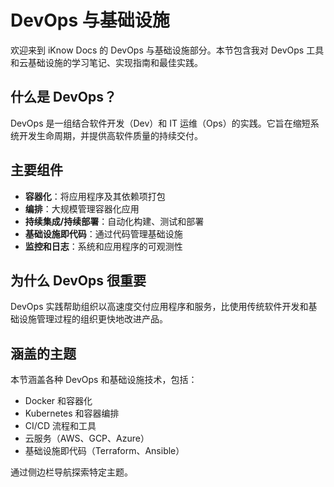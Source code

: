 # DevOps 与基础设施

欢迎来到 iKnow Docs 的 DevOps 与基础设施部分。本节包含我对 DevOps 工具和云基础设施的学习笔记、实现指南和最佳实践。

## 什么是 DevOps？

DevOps 是一组结合软件开发（Dev）和 IT 运维（Ops）的实践。它旨在缩短系统开发生命周期，并提供高软件质量的持续交付。

## 主要组件

- **容器化**：将应用程序及其依赖项打包
- **编排**：大规模管理容器化应用
- **持续集成/持续部署**：自动化构建、测试和部署
- **基础设施即代码**：通过代码管理基础设施
- **监控和日志**：系统和应用程序的可观测性

## 为什么 DevOps 很重要

DevOps 实践帮助组织以高速度交付应用程序和服务，比使用传统软件开发和基础设施管理过程的组织更快地改进产品。

## 涵盖的主题

本节涵盖各种 DevOps 和基础设施技术，包括：

- Docker 和容器化
- Kubernetes 和容器编排
- CI/CD 流程和工具
- 云服务（AWS、GCP、Azure）
- 基础设施即代码（Terraform、Ansible）

通过侧边栏导航探索特定主题。
